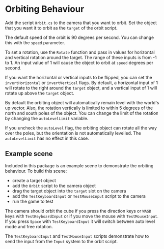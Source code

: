 # Orbiting Behaviour

Add the script `Orbit.cs` to the camera that you want to orbit. Set the object that you want it to orbit as the `target` of the orbit script.

The default speed of the orbit is 90 degrees per second. You can change this with the `speed` parameter.

To set a rotation, use the `Rotate` function and pass in values for horizontal and vertical rotation around the target. The range of these inputs is from -1 to 1. An input value of 1 will cause the object to orbit at `speed` degrees per second.

If you want the horizontal or vertical inputs to be flipped, you can set the `invertHorizontal` or `invertVertical` flags. By default, a horizontal input of 1 will rotate to the right around the `target` object, and a vertical input of 1 will rotate up above the `target` object.

By default the orbiting object will automatically remain level with the world's up vector. Also, the rotation vertically is limited to within 5 degrees of the north and south poles of the object. You can change the limit of the rotation by changing the `autoLevelLimit` variable.

If you uncheck the `autoLevel` flag, the orbiting object can rotate all the way over the poles, but the orientation is not automatically levelled. The `autoLevelLimit` has no effect in this case.

## Example scene

Included in this package is an example scene to demonstrate the orbiting behaviour. To build this scene:

- create a target object
- add the `Orbit` script to the camera object
- drag the target object into the `target` slot on the camera
- add the `TestKeyboardInput` or `TestMouseInput` script to the camera
- run the game to test

The camera should orbit the cube if you press the direction keys or `WASD` keys with `TestKeyboardInput` or if you move the mouse with `TestMouseInput`. If you press `Space` with `TestKeyboardInput` it will switch between auto level mode and free rotation.

The `TestKeyboardInput` and `TestMouseInput` scripts demonstrate how to send the input from the `Input` system to the orbit script.
